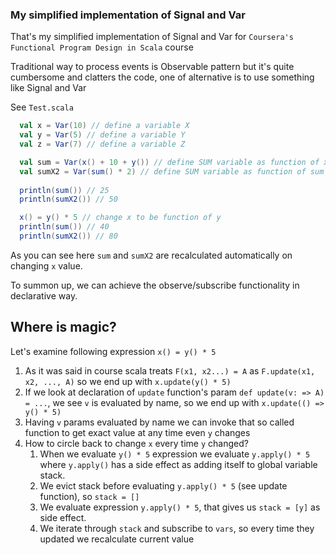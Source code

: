 ### My simplified implementation of Signal and Var 

That's my simplified implementation of Signal and Var for `Coursera's Functional Program Design in Scala` course  

Traditional way to process events is Observable pattern but it's quite cumbersome and clatters the code, 
one of alternative is to use something like Signal and Var

See `Test.scala`
```scala
  val x = Var(10) // define a variable X
  val y = Var(5) // define a variable Y 
  val z = Var(7) // define a variable Z

  val sum = Var(x() + 10 + y()) // define SUM variable as function of x and y
  val sumX2 = Var(sum() * 2) // define SUM variable as function of sum
 
  println(sum()) // 25
  println(sumX2()) // 50

  x() = y() * 5 // change x to be function of y
  println(sum()) // 40
  println(sumX2()) // 80  
```

As you can see here `sum` and `sumX2` are recalculated automatically on changing `x` value.
 
To summon up, we can achieve the observe/subscribe functionality in declarative way.    

## Where is magic?

Let's examine following expression `x() = y() * 5`
1. As it was said in course scala treats `F(x1, x2...) = A` as `F.update(x1, x2, ..., A)` so we end up with `x.update(y() * 5)`
2. If we look at declaration of `update` function's param `def update(v: => A) = ...`, we see `v` is evaluated by name, so we end up with `x.update(() => y() * 5)`  
3. Having `v` params evaluated by name we can invoke that so called function to get exact value at any time even `y` changes 
4. How to circle back to change `x` every time `y` changed? 
    1. When we evaluate `y() * 5` expression we evaluate `y.apply() * 5` where `y.apply()` has a side effect as adding itself to global variable stack.
    2. We evict stack before evaluating `y.apply() * 5` (see update function), so `stack = []` 
    3. We evaluate expression `y.apply() * 5`, that gives us `stack = [y]` as side effect.
    4. We iterate through `stack` and subscribe to `vars`, so every time they updated we recalculate current value
    


